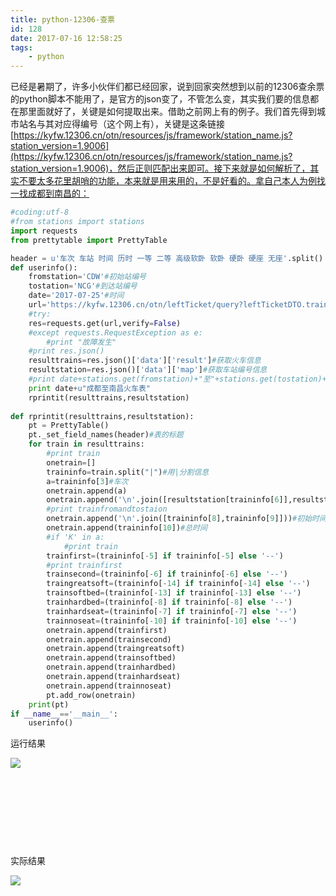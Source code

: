 ```yaml
---
title: python-12306-查票
id: 128
date: 2017-07-16 12:58:25
tags:
    - python
---
```


已经是暑期了，许多小伙伴们都已经回家，说到回家突然想到以前的12306查余票的python脚本不能用了，是官方的json变了，不管怎么变，其实我们要的信息都在那里面就好了，关键是如何提取出来。借助之前网上有的例子。我们首先得到城市站名与其对应得编号（这个网上有），关键是这条链接[https://kyfw.12306.cn/otn/resources/js/framework/station_name.js?station_version=1.9006](https://kyfw.12306.cn/otn/resources/js/framework/station_name.js?station_version=1.9006)，然后正则匹配出来即可。接下来就是如何解析了，其实不要太多花里胡哨的功能，本来就是用来用的，不是好看的。拿自己本人为例找一找成都到南昌的：

<!-- more -->

```python
#coding:utf-8
#from stations import stations
import requests
from prettytable import PrettyTable

header = u'车次 车站 时间 历时 一等 二等 高级软卧 软卧 硬卧 硬座 无座'.split()
def userinfo():
    fromstation='CDW'#初始站编号
    tostation='NCG'#到达站编号
    date='2017-07-25'#时间
    url='https://kyfw.12306.cn/otn/leftTicket/query?leftTicketDTO.train_date={}&leftTicketDTO.from_station={}&leftTicketDTO.to_station={}&purpose_codes=ADULT'.format(date, fromstation, tostation)
    #try:
    res=requests.get(url,verify=False)
    #except requests.RequestException as e:
        #print "故障发生"
    #print res.json()
    resulttrains=res.json()['data']['result']#获取火车信息
    resultstation=res.json()['data']['map']#获取车站编号信息
    #print date+stations.get(fromstation)+"至"+stations.get(tostation)+"火车信息"需要反转字典
    print date+u"成都至南昌火车表"
    rprintit(resulttrains,resultstation)
    
def rprintit(resulttrains,resultstation):
    pt = PrettyTable()
    pt._set_field_names(header)#表的标题
    for train in resulttrains:
        #print train
        onetrain=[]
        traininfo=train.split("|")#用|分割信息
        a=traininfo[3]#车次
        onetrain.append(a)
        onetrain.append('\n'.join([resultstation[traininfo[6]],resultstation[traininfo[7]]]))#初始站
        #print trainfromandtostaion
        onetrain.append('\n'.join([traininfo[8],traininfo[9]]))#初始时间
        onetrain.append(traininfo[10])#总时间
        #if 'K' in a:
            #print train
        trainfirst=(traininfo[-5] if traininfo[-5] else '--')
        #print trainfirst
        trainsecond=(traininfo[-6] if traininfo[-6] else '--')
        traingreatsoft=(traininfo[-14] if traininfo[-14] else '--')
        trainsoftbed=(traininfo[-13] if traininfo[-13] else '--')
        trainhardbed=(traininfo[-8] if traininfo[-8] else '--')
        trainhardseat=(traininfo[-7] if traininfo[-7] else '--')
        trainnoseat=(traininfo[-10] if traininfo[-10] else '--')
        onetrain.append(trainfirst)
        onetrain.append(trainsecond)
        onetrain.append(traingreatsoft)
        onetrain.append(trainsoftbed)
        onetrain.append(trainhardbed)
        onetrain.append(trainhardseat)
        onetrain.append(trainnoseat)
        pt.add_row(onetrain)
    print(pt)
if __name__=='__main__':
    userinfo()
```
运行结果

![](http://101.200.62.181/wp-content/uploads/2017/07/NOPFCT7B6DMR5Z@OY.png)

&nbsp;

&nbsp;

&nbsp;

&nbsp;

实际结果

![](http://101.200.62.181/wp-content/uploads/2017/07/6GXM0@XLM1B3NEWYJRI0.png)